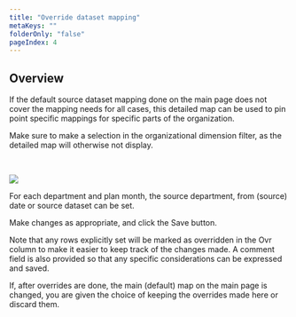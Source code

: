 ```yaml
---
title: "Override dataset mapping"
metaKeys: ""
folderOnly: "false"
pageIndex: 4
---
```



## Overview

If the default source dataset mapping done on the main page does not cover the mapping needs for all cases, this detailed map can be used to pin point specific mappings for specific parts of the organization.

Make sure to make a selection in the organizational dimension filter, as the detailed map will otherwise not display.

<br/>

![](https://profitbasedocs.blob.core.windows.net/plannerimages/account-proposal-override-dataset-mapping.JPG)

For each department and plan month, the source department, from (source) date or source dataset can be set.

Make changes as appropriate, and click the Save button.

Note that any rows explicitly set will be marked as overridden in the Ovr column to make it easier to keep track of the changes made. A comment field is also provided so that any specific considerations can be expressed and saved.

If, after overrides are done, the main (default) map on the main page is changed, you are given the choice of keeping the overrides made here or discard them.

